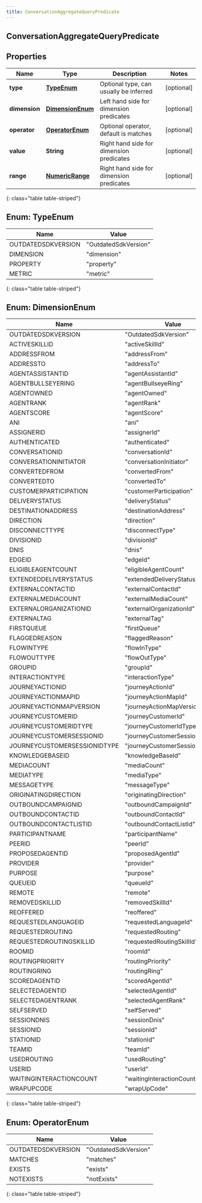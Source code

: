```yaml
---
title: ConversationAggregateQueryPredicate
---
```


## ConversationAggregateQueryPredicate

## Properties

| Name          | Type                                                     | Description                              | Notes      |
| ------------- | -------------------------------------------------------- | ---------------------------------------- | ---------- |
| **type**      | [**TypeEnum**](#TypeEnum)<!---->                         | Optional type, can usually be inferred   | [optional] |
| **dimension** | [**DimensionEnum**](#DimensionEnum)<!---->               | Left hand side for dimension predicates  | [optional] |
| **operator**  | [**OperatorEnum**](#OperatorEnum)<!---->                 | Optional operator, default is matches    | [optional] |
| **value**     | <!----><!---->**String**<!---->                          | Right hand side for dimension predicates | [optional] |
| **range**     | <!----><!---->[**NumericRange**](NumericRange.md)<!----> | Right hand side for dimension predicates | [optional] |

{: class="table table-striped"}

<a name="TypeEnum"></a>

## Enum: TypeEnum

| Name               | Value                          |
| ------------------ | ------------------------------ |
| OUTDATEDSDKVERSION | &quot;OutdatedSdkVersion&quot; |
| DIMENSION          | &quot;dimension&quot;          |
| PROPERTY           | &quot;property&quot;           |
| METRIC             | &quot;metric&quot;             |

{: class="table table-striped"}

<a name="DimensionEnum"></a>

## Enum: DimensionEnum

| Name                         | Value                                    |
| ---------------------------- | ---------------------------------------- |
| OUTDATEDSDKVERSION           | &quot;OutdatedSdkVersion&quot;           |
| ACTIVESKILLID                | &quot;activeSkillId&quot;                |
| ADDRESSFROM                  | &quot;addressFrom&quot;                  |
| ADDRESSTO                    | &quot;addressTo&quot;                    |
| AGENTASSISTANTID             | &quot;agentAssistantId&quot;             |
| AGENTBULLSEYERING            | &quot;agentBullseyeRing&quot;            |
| AGENTOWNED                   | &quot;agentOwned&quot;                   |
| AGENTRANK                    | &quot;agentRank&quot;                    |
| AGENTSCORE                   | &quot;agentScore&quot;                   |
| ANI                          | &quot;ani&quot;                          |
| ASSIGNERID                   | &quot;assignerId&quot;                   |
| AUTHENTICATED                | &quot;authenticated&quot;                |
| CONVERSATIONID               | &quot;conversationId&quot;               |
| CONVERSATIONINITIATOR        | &quot;conversationInitiator&quot;        |
| CONVERTEDFROM                | &quot;convertedFrom&quot;                |
| CONVERTEDTO                  | &quot;convertedTo&quot;                  |
| CUSTOMERPARTICIPATION        | &quot;customerParticipation&quot;        |
| DELIVERYSTATUS               | &quot;deliveryStatus&quot;               |
| DESTINATIONADDRESS           | &quot;destinationAddress&quot;           |
| DIRECTION                    | &quot;direction&quot;                    |
| DISCONNECTTYPE               | &quot;disconnectType&quot;               |
| DIVISIONID                   | &quot;divisionId&quot;                   |
| DNIS                         | &quot;dnis&quot;                         |
| EDGEID                       | &quot;edgeId&quot;                       |
| ELIGIBLEAGENTCOUNT           | &quot;eligibleAgentCount&quot;           |
| EXTENDEDDELIVERYSTATUS       | &quot;extendedDeliveryStatus&quot;       |
| EXTERNALCONTACTID            | &quot;externalContactId&quot;            |
| EXTERNALMEDIACOUNT           | &quot;externalMediaCount&quot;           |
| EXTERNALORGANIZATIONID       | &quot;externalOrganizationId&quot;       |
| EXTERNALTAG                  | &quot;externalTag&quot;                  |
| FIRSTQUEUE                   | &quot;firstQueue&quot;                   |
| FLAGGEDREASON                | &quot;flaggedReason&quot;                |
| FLOWINTYPE                   | &quot;flowInType&quot;                   |
| FLOWOUTTYPE                  | &quot;flowOutType&quot;                  |
| GROUPID                      | &quot;groupId&quot;                      |
| INTERACTIONTYPE              | &quot;interactionType&quot;              |
| JOURNEYACTIONID              | &quot;journeyActionId&quot;              |
| JOURNEYACTIONMAPID           | &quot;journeyActionMapId&quot;           |
| JOURNEYACTIONMAPVERSION      | &quot;journeyActionMapVersion&quot;      |
| JOURNEYCUSTOMERID            | &quot;journeyCustomerId&quot;            |
| JOURNEYCUSTOMERIDTYPE        | &quot;journeyCustomerIdType&quot;        |
| JOURNEYCUSTOMERSESSIONID     | &quot;journeyCustomerSessionId&quot;     |
| JOURNEYCUSTOMERSESSIONIDTYPE | &quot;journeyCustomerSessionIdType&quot; |
| KNOWLEDGEBASEID              | &quot;knowledgeBaseId&quot;              |
| MEDIACOUNT                   | &quot;mediaCount&quot;                   |
| MEDIATYPE                    | &quot;mediaType&quot;                    |
| MESSAGETYPE                  | &quot;messageType&quot;                  |
| ORIGINATINGDIRECTION         | &quot;originatingDirection&quot;         |
| OUTBOUNDCAMPAIGNID           | &quot;outboundCampaignId&quot;           |
| OUTBOUNDCONTACTID            | &quot;outboundContactId&quot;            |
| OUTBOUNDCONTACTLISTID        | &quot;outboundContactListId&quot;        |
| PARTICIPANTNAME              | &quot;participantName&quot;              |
| PEERID                       | &quot;peerId&quot;                       |
| PROPOSEDAGENTID              | &quot;proposedAgentId&quot;              |
| PROVIDER                     | &quot;provider&quot;                     |
| PURPOSE                      | &quot;purpose&quot;                      |
| QUEUEID                      | &quot;queueId&quot;                      |
| REMOTE                       | &quot;remote&quot;                       |
| REMOVEDSKILLID               | &quot;removedSkillId&quot;               |
| REOFFERED                    | &quot;reoffered&quot;                    |
| REQUESTEDLANGUAGEID          | &quot;requestedLanguageId&quot;          |
| REQUESTEDROUTING             | &quot;requestedRouting&quot;             |
| REQUESTEDROUTINGSKILLID      | &quot;requestedRoutingSkillId&quot;      |
| ROOMID                       | &quot;roomId&quot;                       |
| ROUTINGPRIORITY              | &quot;routingPriority&quot;              |
| ROUTINGRING                  | &quot;routingRing&quot;                  |
| SCOREDAGENTID                | &quot;scoredAgentId&quot;                |
| SELECTEDAGENTID              | &quot;selectedAgentId&quot;              |
| SELECTEDAGENTRANK            | &quot;selectedAgentRank&quot;            |
| SELFSERVED                   | &quot;selfServed&quot;                   |
| SESSIONDNIS                  | &quot;sessionDnis&quot;                  |
| SESSIONID                    | &quot;sessionId&quot;                    |
| STATIONID                    | &quot;stationId&quot;                    |
| TEAMID                       | &quot;teamId&quot;                       |
| USEDROUTING                  | &quot;usedRouting&quot;                  |
| USERID                       | &quot;userId&quot;                       |
| WAITINGINTERACTIONCOUNT      | &quot;waitingInteractionCount&quot;      |
| WRAPUPCODE                   | &quot;wrapUpCode&quot;                   |

{: class="table table-striped"}

<a name="OperatorEnum"></a>

## Enum: OperatorEnum

| Name               | Value                          |
| ------------------ | ------------------------------ |
| OUTDATEDSDKVERSION | &quot;OutdatedSdkVersion&quot; |
| MATCHES            | &quot;matches&quot;            |
| EXISTS             | &quot;exists&quot;             |
| NOTEXISTS          | &quot;notExists&quot;          |

{: class="table table-striped"}

